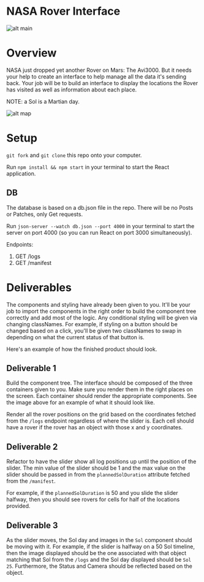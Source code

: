 # NASA Rover Interface

![alt main](https://cdn-images-1.medium.com/max/2000/1*BnjGd8N6zu9-Fe6stEJDEg.png)


Overview
========
NASA just dropped yet another Rover on Mars: The Avi3000. But it needs your help to create an interface to help manage all the data it's sending back. Your job will be to build an interface to display the locations the Rover has visited as well as information about each place.

NOTE: a Sol is a Martian day.

![alt map](https://i.imgur.com/mPo0UYQ.png)

Setup
=====

`git fork` and `git clone` this repo onto your computer.

Run `npm install && npm start` in your terminal to start the React application.

DB
--
The database is based on a db.json file in the repo. There will be no Posts or Patches, only Get requests.

Run `json-server --watch db.json --port 4000` in your terminal to start the server on port 4000 (so you can run React on port 3000 simultaneously).

Endpoints:
1. GET /logs
2. GET /manifest


Deliverables
============

The components and styling have already been given to you. It'll be your job to import the components in the right order to build the component tree correctly and add most of the logic. Any conditional styling will be given via changing classNames. For example, if styling on a button should be changed based on a click, you'll be given two classNames to swap in depending on what the current status of that button is.

Here's an example of how the finished product should look.

Deliverable 1
-------------
Build the component tree. The interface should be composed of the three containers given to you. Make sure you render them in the right places on the screen. Each container should render the appropriate components. See the image above for an example of what it should look like.

Render all the rover positions on the grid based on the coordinates fetched from the `/logs` endpoint regardless of where the slider is. Each cell should have a rover if the rover has an object with those x and y coordinates.

Deliverable 2
-------------
Refactor to have the slider show all log positions up until the position of the slider. The min value of the slider should be 1 and the max value on the slider should be passed in from the `plannedSolDuration` attribute fetched from the `/manifest`.

For example, if the `plannedSolDuration` is 50 and you slide the slider halfway, then you should see rovers for cells for half of the locations provided.

Deliverable 3
-------------
As the slider moves, the Sol day and images in the `Sol` component should be moving with it. For example, if the slider is halfway on a 50 Sol timeline, then the image displayed should be the one associated with that object matching that Sol from the `/logs` and the Sol day displayed should be `Sol 25`. Furthermore, the Status and Camera should be reflected based on the object.
